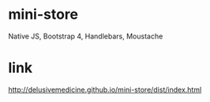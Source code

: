# mini-store

Native JS, Bootstrap 4, Handlebars, Moustache

# link
http://delusivemedicine.github.io/mini-store/dist/index.html
